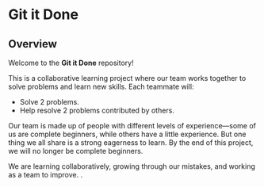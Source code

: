 # Git it Done  

## Overview  
Welcome to the **Git it Done** repository!  

This is a collaborative learning project where our team works together to solve problems and learn new skills. Each teammate will:  
- Solve 2 problems.  
- Help resolve 2 problems contributed by others.  

Our team is made up of people with different levels of experience—some of us are complete beginners, while others have a little experience. But one thing we all share is a strong eagerness to learn. By the end of this project, we will no longer be complete beginners.  

We are learning collaboratively, growing through our mistakes, and working as a team to improve.  .  
